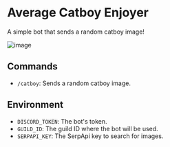 # Average Catboy Enjoyer
A simple bot that sends a random catboy image!

![image](https://github.com/Rollczi/average-catboy-enjoyer/assets/49173834/786ca414-fb3e-4d52-9026-9430ced45249)

## Commands
- `/catboy`: Sends a random catboy image.

## Environment
- `DISCORD_TOKEN`: The bot's token.
- `GUILD_ID`: The guild ID where the bot will be used.
- `SERPAPI_KEY`: The SerpApi key to search for images.

